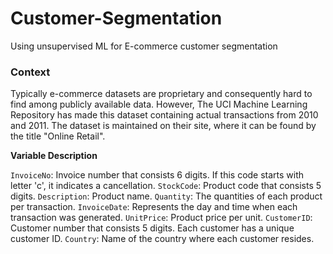 # Customer-Segmentation
Using unsupervised ML for E-commerce customer segmentation

### Context
Typically e-commerce datasets are proprietary and consequently hard to find among publicly available data. However, The UCI Machine Learning Repository has made this dataset containing actual transactions from 2010 and 2011. The dataset is maintained on their site, where it can be found by the title "Online Retail".

**Variable Description**

`InvoiceNo`: Invoice number that consists 6 digits. If this code starts with letter 'c', it indicates a cancellation.
`StockCode`: Product code that consists 5 digits.
`Description`: Product name.
`Quantity`: The quantities of each product per transaction.
`InvoiceDate`: Represents the day and time when each transaction was generated.
`UnitPrice`: Product price per unit.
`CustomerID`: Customer number that consists 5 digits. Each customer has a unique customer ID.
`Country`: Name of the country where each customer resides.


